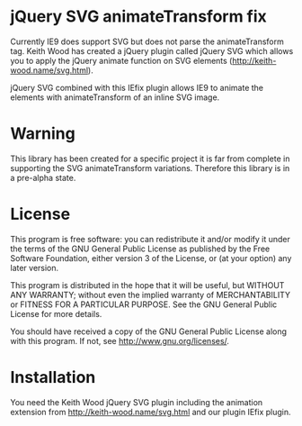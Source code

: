jQuery SVG animateTransform fix
===============================

Currently IE9 does support SVG but does not parse the 
animateTransform tag. Keith Wood has created a jQuery plugin
called jQuery SVG which allows you to apply the jQuery animate 
function on SVG elements (http://keith-wood.name/svg.html). 

jQuery SVG combined with this IEfix plugin allows IE9 to 
animate the elements with animateTransform of an inline SVG 
image.

Warning
=======

This library has been created for a specific project it is far from complete
in supporting the SVG animateTransform variations. Therefore this library is
in a pre-alpha state.

License
=======

This program is free software: you can redistribute it and/or modify it under
the terms of the GNU General Public License as published by the Free Software
Foundation, either version 3 of the License, or (at your option) any later
version.

This program is distributed in the hope that it will be useful, but WITHOUT
ANY WARRANTY; without even the implied warranty of MERCHANTABILITY or FITNESS
FOR A PARTICULAR PURPOSE. See the GNU General Public License for more details.

You should have received a copy of the GNU General Public License along with
this program. If not, see <http://www.gnu.org/licenses/>.


Installation
============

You need the Keith Wood jQuery SVG plugin including the animation extension from http://keith-wood.name/svg.html and our plugin IEfix plugin.